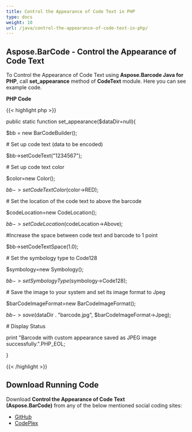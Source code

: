 ```yaml
---
title: Control the Appearance of Code Text in PHP
type: docs
weight: 10
url: /java/control-the-appearance-of-code-text-in-php/
---
```


## **Aspose.BarCode - Control the Appearance of Code Text**
To Control the Appearance of Code Text using **Aspose.Barcode Java for PHP**, call **set_appearance** method of **CodeText** module. Here you can see example code.

**PHP Code**

{{< highlight php >}}

 public static function set_appearance($dataDir=null){

$bb = new BarCodeBuilder();

\# Set up code text (data to be encoded)

$bb->setCodeText("1234567");

\# Set up code text color

$color=new Color();

$bb->setCodeTextColor($color->RED);

\# Set the location of the code text to above the barcode

$codeLocation=new CodeLocation();

$bb->setCodeLocation($codeLocation->Above);

#Increase the space between code text and barcode to 1 point

$bb->setCodeTextSpace(1.0);

\# Set the symbology type to Code128

$symbology=new Symbology();

$bb->setSymbologyType($symbology->Code128);

\# Save the image to your system and set its image format to Jpeg

$barCodeImageFormat=new BarCodeImageFormat();

$bb->save($dataDir . "barcode.jpg", $barCodeImageFormat->Jpeg);

\# Display Status

print "Barcode with custom appearance saved as JPEG image successfully.".PHP_EOL;

}

{{< /highlight >}}
## **Download Running Code**
Download **Control the Appearance of Code Text (Aspose.BarCode)** from any of the below mentioned social coding sites:

- [GitHub](https://github.com/aspose-barcode/Aspose.BarCode-for-Java/blob/master/Plugins/Aspose_Barcode_Java_for_PHP/src/aspose/barcode/WorkingWithBarcode/UtilityFeatures/CodeText.php)
- [CodePlex](https://asposebarcodejavaphp.codeplex.com/SourceControl/latest#src/aspose/barcode/WorkingWithBarcode/UtilityFeatures/CodeText.php)

